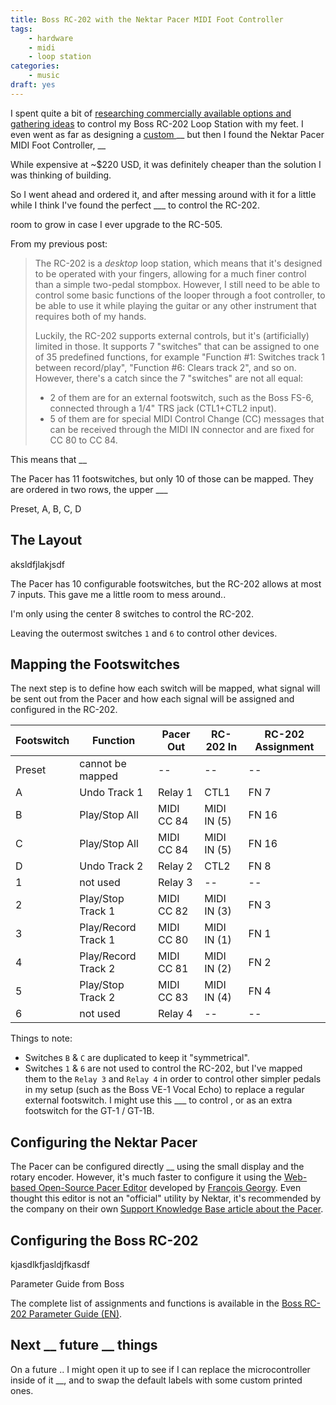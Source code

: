 ```yaml
---
title: Boss RC-202 with the Nektar Pacer MIDI Foot Controller
tags:
    - hardware
    - midi
    - loop station
categories:
    - music
draft: yes
---
```


I spent quite a bit of [researching commercially available options and gathering ideas](/blog/2020/04/25/custom-midi-foot-controller-part-1) to control my Boss RC-202 Loop Station with my feet. I even went as far as designing a [custom ](/blog/2020/04/26/custom-midi-foot-controller-part-2) __ but then I found the Nektar Pacer MIDI Foot Controller, __

While expensive at ~$220 USD, it was definitely cheaper than the solution I was thinking of building.

So I went ahead and ordered it, and after messing around with it for a little while I think I've found the perfect ___ to control the RC-202.

room to grow in case I ever upgrade to the RC-505.

From my previous post:

> The RC-202 is a _desktop_ loop station, which means that it's designed to be operated with your fingers, allowing for a much finer control than a simple two-pedal stompbox. However, I still need to be able to control some basic functions of the looper through a foot controller, to be able to use it while playing the guitar or any other instrument that requires both of my hands.
> 
> Luckily, the RC-202 supports external controls, but it's (artificially) limited in those. It supports 7 "switches" that can be assigned to one of 35 predefined functions, for example "Function #1: Switches track 1 between record/play", "Function #6:  Clears track 2", and so on. However, there's a catch since the 7 "switches" are not all equal:
> 
>  - 2 of them are for an external footswitch, such as the Boss FS-6, connected through a 1/4" TRS jack (CTL1+CTL2 input).
> - 5 of them are for special MIDI Control Change (CC) messages that can be received through the MIDI IN connector and are fixed for CC 80 to CC 84.

This means that __




The Pacer has 11 footswitches, but only 10 of those can be mapped. They are ordered in two rows, the upper ___

Preset, A, B, C, D



## The Layout
aksldfjlakjsdf

The Pacer has 10 configurable footswitches, but the RC-202 allows at most 7 inputs. This gave me a little room to mess around..

I'm only using the center 8 switches to control the RC-202.

Leaving the outermost switches `1` and `6` to control other devices.




## Mapping the Footswitches
The next step is to define how each switch will be mapped, what signal will be sent out from the Pacer and how each signal will be assigned and configured in the RC-202.


Footswitch |       Function      | Pacer Out  |  RC-202 In  | RC-202 Assignment
-----------|---------------------|------------|-------------|------------------
Preset     | cannot be mapped    | --         | --          | --
A          | Undo Track 1        | Relay 1    | CTL1        | FN 7
B          | Play/Stop All       | MIDI CC 84 | MIDI IN (5) | FN 16
C          | Play/Stop All       | MIDI CC 84 | MIDI IN (5) | FN 16
D          | Undo Track 2        | Relay 2    | CTL2        | FN 8
1          | not used            | Relay 3    | --          | --
2          | Play/Stop Track 1   | MIDI CC 82 | MIDI IN (3) | FN 3
3          | Play/Record Track 1 | MIDI CC 80 | MIDI IN (1) | FN 1
4          | Play/Record Track 2 | MIDI CC 81 | MIDI IN (2) | FN 2
5          | Play/Stop Track 2   | MIDI CC 83 | MIDI IN (4) | FN 4
6          | not used            | Relay 4    | --          | --


Things to note:

- Switches `B` & `C` are duplicated to keep it "symmetrical".
- Switches `1` & `6` are not used to control the RC-202, but I've mapped them to the `Relay 3` and `Relay 4` in order to control other simpler pedals in my setup (such as the Boss VE-1 Vocal Echo) to replace a regular external footswitch.  I might use this ___ to control , or as an extra footswitch for the GT-1 / GT-1B.


## Configuring the Nektar Pacer

The Pacer can be configured directly __ using the small display and the rotary encoder. However, it's much faster to configure it using the [Web-based Open-Source Pacer Editor](https://francoisgeorgy.github.io/pacer-editor/#/) developed by [François Georgy](https://github.com/francoisgeorgy).  Even thought this editor is not an "official" utility by Nektar, it's recommended by the company on their own [Support Knowledge Base article about the Pacer](https://nektartech.com/creating-and-customizing-presets-for-pacer/).


## Configuring the Boss RC-202
kjasdlkfjasldjfkasdf

Parameter Guide from Boss

The complete list of assignments and functions is available in the [Boss RC-202 Parameter Guide (EN)](http://eg.boss.info/support/by_product/rc-202/owners_manuals/352020).

## Next __ future __ things





On a future .. I might open it up to see if I can replace the microcontroller inside of it __, 
and to swap the default labels with some custom printed ones.